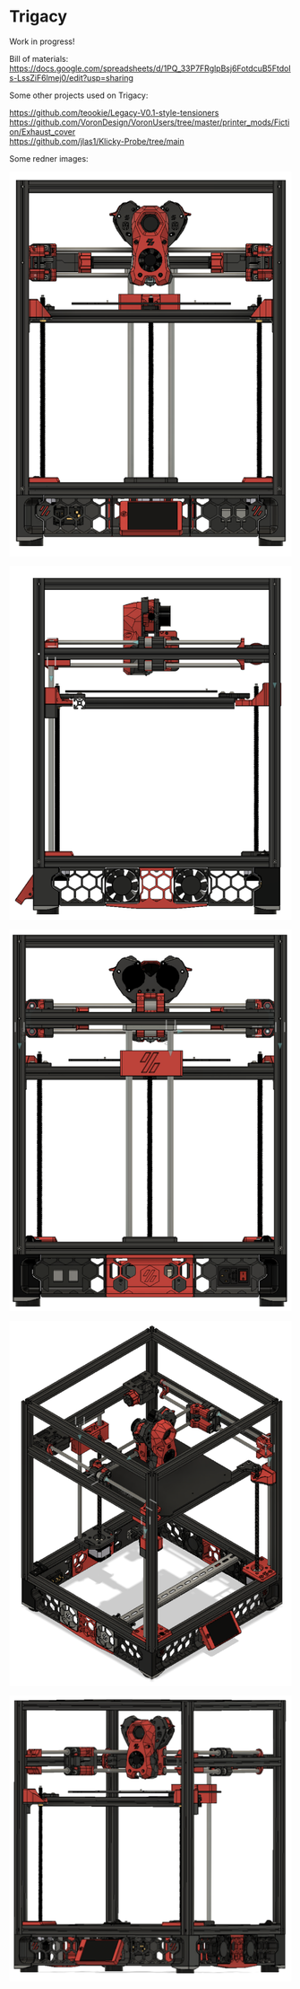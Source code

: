 # Trigacy

Work in progress!

Bill of materials:                                                                                     
https://docs.google.com/spreadsheets/d/1PQ_33P7FRglpBsj6FotdcuB5FtdoIs-LssZiF6lmej0/edit?usp=sharing

Some other projects used on Trigacy:

https://github.com/teookie/Legacy-V0.1-style-tensioners
https://github.com/VoronDesign/VoronUsers/tree/master/printer_mods/Fiction/Exhaust_cover                                
https://github.com/jlas1/Klicky-Probe/tree/main


Some redner images:

![1](https://github.com/nexposito/Trigacy/blob/main/Images/Captura%20de%20tela%202023-04-05%20015256.png)

![2](https://github.com/nexposito/Trigacy/blob/main/Images/Captura%20de%20tela%202023-04-05%20015454.png)

![3](https://github.com/nexposito/Trigacy/blob/main/Images/Captura%20de%20tela%202023-04-05%20015522.png)

![4](https://github.com/nexposito/Trigacy/blob/main/Images/Captura%20de%20tela%202023-04-05%20015558.png)

![5](https://github.com/nexposito/Trigacy/blob/main/Images/Captura%20de%20tela%202023-04-05%20015645.png)
